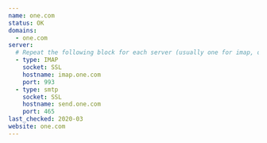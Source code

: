 ```yaml
---
name: one.com
status: OK
domains: 
  - one.com
server:
  # Repeat the following block for each server (usually one for imap, one for smtp).
  - type: IMAP
    socket: SSL
    hostname: imap.one.com
    port: 993
  - type: smtp
    socket: SSL
    hostname: send.one.com
    port: 465
last_checked: 2020-03
website: one.com
---
```

